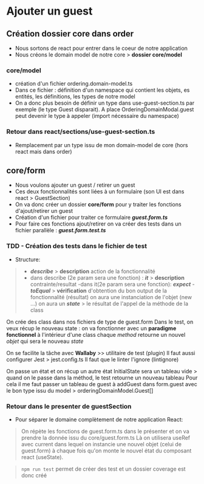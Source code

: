 # Ajouter un guest

## Création dossier core dans order
- Nous sortons de react pour entrer dans le coeur de notre application
- Nous créons le domain model de notre core > **dossier core/model**

### core/model
- création d'un fichier ordering.domain-model.ts
- Dans ce fichier : définition d'un namespace qui contient les objets, es entités, les définitions, les types de notre model
- On a donc plus besoin de définir un type dans use-guest-section.ts par exemple (le type Guest disparait).
A place OrderingDomainModal.guest peut devenir le type à appeler (import nécessaire du namespace)


### Retour dans react/sections/use-guest-section.ts 
- Remplacement par un type issu de mon domain-model de core (hors react mais dans order)

## core/form
- Nous voulons ajouter un guest / retirer un guest 
- Ces deux fonctionnalités sont liées à un formulaire (son UI est dans react > GuestSection)
- On va donc créer un dossier **core/form** pour y traiter les fonctions d'ajout/retirer un guest
- Création d'un fichier pour traiter ce formulaire ***guest.form.ts***
- Pour faire ces fonctions ajout/retirer on va créer des tests dans un fichier parallèle : ***guest.form.test.ts***

### TDD - Création des tests dans le fichier de test
- Structure: 
>- ***describe*** > **description** action de la fonctionnalité
>- dans describe (2e param sera une fonction) : ***it*** > **description** contrainte/resultat 
>-dans it(2e param sera une fonction): ***expect*** - ***toEqual*** > **vérification** d'obtention du bon output de la fonctionnalité (résultat)
on aura une instanciation de l'objet (new ...)
on aura un ***state*** > le résultat de l'appel de la méthode de la class

On crée des class dans nos fichiers de type de guest.form
Dans le test, on veux récup le nouveau state : on va fonctionner avec un **paradigme fonctionnel** à l'intérieur d'une class
chaque *method* retourne un nouvel *objet* qui sera le nouveau *state*

On se facilite la tâche avec **Wallaby** >> utilitaire de test (plugin)
Il faut aussi configurer Jest > jest.config.ts
Il faut que le linter l'ignore (lintignore)

On passe un état et on récup un autre état 
InitialState sera un tableau vide > quand on le passe dans la méthod, le test retourne un nouveau tableau
Pour cela il me faut passer un tableau de guest à addGuest dans form.guest 
avec le bon type issu du model > orderingDomainModel.Guest[]

### Retour dans le presenter de guestSection
- Pour séparer le domaine complètement de notre application React:
> On répète les fonctions de guest.form.ts dans le présenter et on va prendre la donnée issu du core/guest.form.ts
> Là on utilisera useRef avec current dans lequel on instancie une nouvel objet (celui de guest.form) à chaque fois qu'on monte le nouvel état du composant react (useState).


>`npm run test` permet de créer des test et un dossier coverage est donc créé